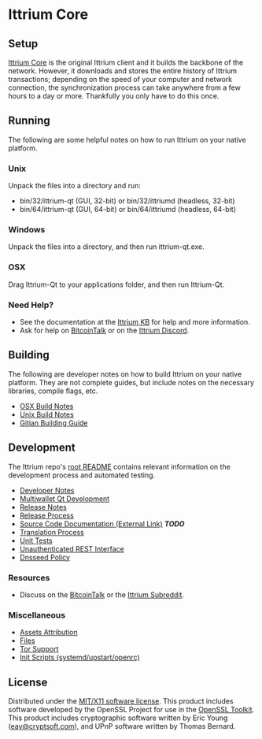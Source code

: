 Ittrium Core
=====================

Setup
---------------------
[Ittrium Core](https://www.ittrium.io/) is the original Ittrium client and it builds the backbone of the network. However, it downloads and stores the entire history of Ittrium transactions; depending on the speed of your computer and network connection, the synchronization process can take anywhere from a few hours to a day or more. Thankfully you only have to do this once.

Running
---------------------
The following are some helpful notes on how to run Ittrium on your native platform.

### Unix

Unpack the files into a directory and run:

- bin/32/ittrium-qt (GUI, 32-bit) or bin/32/ittriumd (headless, 32-bit)
- bin/64/ittrium-qt (GUI, 64-bit) or bin/64/ittriumd (headless, 64-bit)

### Windows

Unpack the files into a directory, and then run ittrium-qt.exe.

### OSX

Drag Ittrium-Qt to your applications folder, and then run Ittrium-Qt.

### Need Help?

* See the documentation at the [Ittrium KB](https://kb.ittrium.io)
for help and more information.
* Ask for help on [BitcoinTalk](https://bitcointalk.org/index.php?topic=2499481.0) or on the [Ittrium Discord](https://discord.gg/a7vhegP).

Building
---------------------
The following are developer notes on how to build Ittrium on your native platform. They are not complete guides, but include notes on the necessary libraries, compile flags, etc.

- [OSX Build Notes](build-osx.md)
- [Unix Build Notes](build-unix.md)
- [Gitian Building Guide](gitian-building.md)

Development
---------------------
The Ittrium repo's [root README](https://github.com/IttriumCore/Ittrium/blob/master/README.md) contains relevant information on the development process and automated testing.

- [Developer Notes](developer-notes.md)
- [Multiwallet Qt Development](multiwallet-qt.md)
- [Release Notes](release-notes.md)
- [Release Process](release-process.md)
- [Source Code Documentation (External Link)](https://dev.visucore.com/bitcoin/doxygen/) ***TODO***
- [Translation Process](translation_process.md)
- [Unit Tests](unit-tests.md)
- [Unauthenticated REST Interface](REST-interface.md)
- [Dnsseed Policy](dnsseed-policy.md)

### Resources

* Discuss on the [BitcoinTalk](https://bitcointalk.org/index.php?topic=2499481.0) or the [Ittrium Subreddit](http://reddit.com/r/ittriumcoin).

### Miscellaneous
- [Assets Attribution](assets-attribution.md)
- [Files](files.md)
- [Tor Support](tor.md)
- [Init Scripts (systemd/upstart/openrc)](init.md)

License
---------------------
Distributed under the [MIT/X11 software license](http://www.opensource.org/licenses/mit-license.php).
This product includes software developed by the OpenSSL Project for use in the [OpenSSL Toolkit](https://www.openssl.org/). This product includes
cryptographic software written by Eric Young ([eay@cryptsoft.com](mailto:eay@cryptsoft.com)), and UPnP software written by Thomas Bernard.
